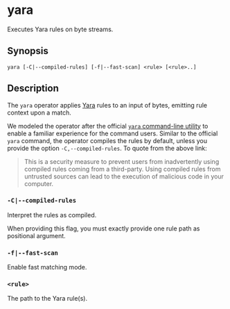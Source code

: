# yara

Executes Yara rules on byte streams.

## Synopsis

```
yara [-C|--compiled-rules] [-f|--fast-scan] <rule> [<rule>..]
```

## Description

The `yara` operator applies [Yara](https://virustotal.github.io/yara/) rules to
an input of bytes, emitting rule context upon a match.

We modeled the operator after the official [`yara` command-line
utility](https://yara.readthedocs.io/en/stable/commandline.html) to enable a
familiar experience for the command users. Similar to the official `yara`
command, the operator compiles the rules by default, unless you provide the
option `-C,--compiled-rules`. To quote from the above link:

> This is a security measure to prevent users from inadvertently using compiled
> rules coming from a third-party. Using compiled rules from untrusted sources
> can lead to the execution of malicious code in your computer.

### `-C|--compiled-rules`

Interpret the rules as compiled.

When providing this flag, you must exactly provide one rule path as positional
argument.

### `-f|--fast-scan`

Enable fast matching mode.

### `<rule>`

The path to the Yara rule(s).
